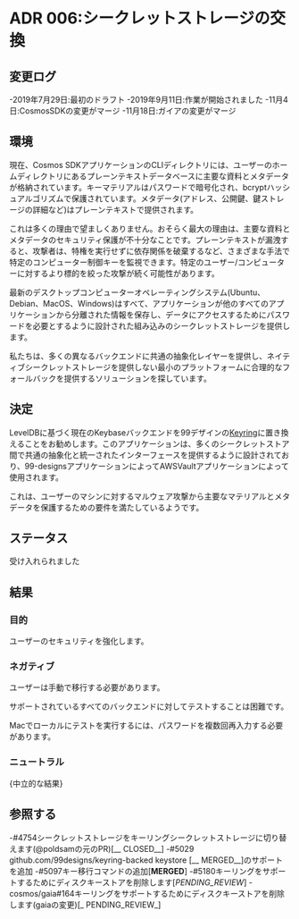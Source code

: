 # ADR 006:シークレットストレージの交換

## 変更ログ

-2019年7月29日:最初のドラフト
-2019年9月11日:作業が開始されました
-11月4日:CosmosSDKの変更がマージ
-11月18日:ガイアの変更がマージ

## 環境

現在、Cosmos SDKアプリケーションのCLIディレクトリには、ユーザーのホームディレクトリにあるプレーンテキストデータベースに主要な資料とメタデータが格納されています。キーマテリアルはパスワードで暗号化され、bcryptハッシュアルゴリズムで保護されています。メタデータ(アドレス、公開鍵、鍵ストレージの詳細など)はプレーンテキストで提供されます。

これは多くの理由で望ましくありません。おそらく最大の理由は、主要な資料とメタデータのセキュリティ保護が不十分なことです。プレーンテキストが漏洩すると、攻撃者は、特権を実行せずに依存関係を破棄するなど、さまざまな手法で特定のコンピューター制御キーを監視できます。特定のユーザー/コンピューターに対するより標的を絞った攻撃が続く可能性があります。

最新のデスクトップコンピューターオペレーティングシステム(Ubuntu、Debian、MacOS、Windows)はすべて、アプリケーションが他のすべてのアプリケーションから分離された情報を保存し、データにアクセスするためにパスワードを必要とするように設計された組み込みのシークレットストレージを提供します。

私たちは、多くの異なるバックエンドに共通の抽象化レイヤーを提供し、ネイティブシークレットストレージを提供しない最小のプラットフォームに合理的なフォールバックを提供するソリューションを探しています。

## 決定

LevelDBに基づく現在のKeybaseバックエンドを99デザインの[Keyring](https://github.com/99designs/keyring)に置き換えることをお勧めします。このアプリケーションは、多くのシークレットストア間で共通の抽象化と統一されたインターフェースを提供するように設計されており、99-designsアプリケーションによってAWSVaultアプリケーションによって使用されます。

これは、ユーザーのマシンに対するマルウェア攻撃から主要なマテリアルとメタデータを保護するための要件を満たしているようです。

## ステータス

受け入れられました

## 結果

### 目的

ユーザーのセキュリティを強化します。

### ネガティブ

ユーザーは手動で移行する必要があります。

サポートされているすべてのバックエンドに対してテストすることは困難です。

Macでローカルにテストを実行するには、パスワードを複数回再入力する必要があります。

### ニュートラル

{中立的な結果}

## 参照する

-#4754シークレットストレージをキーリングシークレットストレージに切り替えます(@poldsamの元のPR)[__ CLOSED__]
-#5029 github.com/99designs/keyring-backed keystore [__ MERGED__]のサポートを追加
-#5097キー移行コマンドの追加[__MERGED__]
-#5180キーリングをサポートするためにディスクキーストアを削除します[_PENDING_REVIEW_]
-cosmos/gaia#164キーリングをサポートするためにディスクキーストアを削除します(gaiaの変更)[_ PENDING_REVIEW_] 